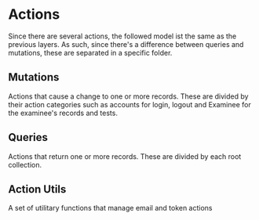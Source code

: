 # Actions

Since there are several actions, the followed model ist the same as the previous layers. As such, since there's a difference between queries and mutations, these are separated in a specific folder.

## Mutations
Actions that cause a change to one or more records. These are divided by their action categories such as accounts for login, logout and Examinee for the examinee's records and tests.

## Queries
Actions that return one or more records. These are divided by each root collection.

## Action Utils
A set of utilitary functions that manage email and token actions 
